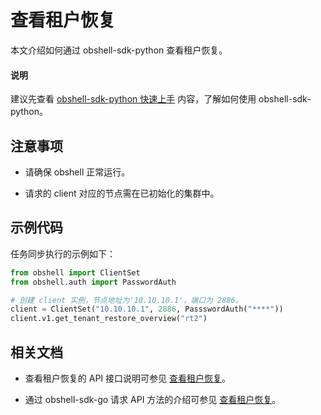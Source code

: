 # 查看租户恢复

本文介绍如何通过 obshell-sdk-python 查看租户恢复。

<main id="notice" type='explain'>
  <h4>说明</h4>
  <p>建议先查看 <a href='../100.quickstart-of-python.md'>obshell-sdk-python 快速上手</a> 内容，了解如何使用 obshell-sdk-python。</p>
</main>

## 注意事项

* 请确保 obshell 正常运行。

* 请求的 client 对应的节点需在已初始化的集群中。

## 示例代码

任务同步执行的示例如下：

```python
from obshell import ClientSet
from obshell.auth import PasswordAuth

# 创建 client 实例，节点地址为'10.10.10.1'，端口为 2886。
client = ClientSet("10.10.10.1", 2886, PassswordAuth("****"))
client.v1.get_tenant_restore_overview("rt2")
```

## 相关文档

* 查看租户恢复的 API 接口说明可参见 [查看租户恢复](../../../400.obshell-api-reference/700.recovery-management/200.view-tenant-recovery.md)。

* 通过 obshell-sdk-go 请求 API 方法的介绍可参见 [查看租户恢复](../../200.go/700.recovery-management/200.view-tenant-recovery-of-go.md)。
